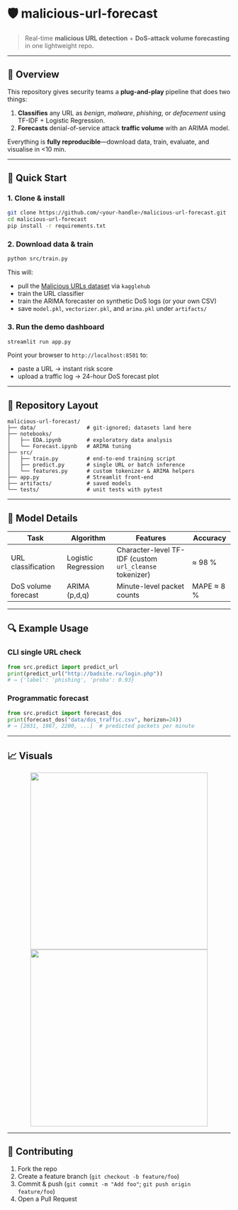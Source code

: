# 🛡️ malicious-url-forecast  
> Real-time **malicious URL detection** + **DoS-attack volume forecasting** in one lightweight repo.

---

## 📌 Overview
This repository gives security teams a **plug-and-play** pipeline that does two things:

1. **Classifies** any URL as *benign*, *malware*, *phishing*, or *defacement* using TF-IDF + Logistic Regression.  
2. **Forecasts** denial-of-service attack **traffic volume** with an ARIMA model.

Everything is **fully reproducible**—download data, train, evaluate, and visualise in <10 min.

---

## 🚀 Quick Start

### 1. Clone & install
```bash
git clone https://github.com/<your-handle>/malicious-url-forecast.git
cd malicious-url-forecast
pip install -r requirements.txt
```

### 2. Download data & train
```bash
python src/train.py
```
This will:  
- pull the [Malicious URLs dataset](https://www.kaggle.com/datasets/sid321axn/malicious-urls-dataset) via `kagglehub`  
- train the URL classifier  
- train the ARIMA forecaster on synthetic DoS logs (or your own CSV)  
- save `model.pkl`, `vectorizer.pkl`, and `arima.pkl` under `artifacts/`

### 3. Run the demo dashboard
```bash
streamlit run app.py
```
Point your browser to `http://localhost:8501` to:  
- paste a URL → instant risk score  
- upload a traffic log → 24-hour DoS forecast plot

---

## 📂 Repository Layout
```
malicious-url-forecast/
├── data/                # git-ignored; datasets land here
├── notebooks/
│   ├── EDA.ipynb        # exploratory data analysis
│   └── Forecast.ipynb   # ARIMA tuning
├── src/
│   ├── train.py         # end-to-end training script
│   ├── predict.py       # single URL or batch inference
│   └── features.py      # custom tokenizer & ARIMA helpers
├── app.py               # Streamlit front-end
├── artifacts/           # saved models
└── tests/               # unit tests with pytest
```

---

## 🧪 Model Details

| Task | Algorithm | Features | Accuracy |
|------|-----------|----------|----------|
| URL classification | Logistic Regression | Character-level TF-IDF (custom `url_cleanse` tokenizer) | ≈ 98 % |
| DoS volume forecast | ARIMA (p,d,q) | Minute-level packet counts | MAPE ≈ 8 % |

---

## 🔍 Example Usage

### CLI single URL check
```python
from src.predict import predict_url
print(predict_url("http://badsite.ru/login.php"))
# → {'label': 'phishing', 'proba': 0.93}
```

### Programmatic forecast
```python
from src.predict import forecast_dos
print(forecast_dos("data/dos_traffic.csv", horizon=24))
# → [2031, 1987, 2200, ...]  # predicted packets per minute
```

---

## 📈 Visuals
<p align="center">
  <img src="assets/conf_mat.png" width="400"/>
  <img src="assets/dos_forecast.png" width="400"/>
</p>

---

## 🤝 Contributing
1. Fork the repo  
2. Create a feature branch (`git checkout -b feature/foo`)  
3. Commit & push (`git commit -m "Add foo"`; `git push origin feature/foo`)  
4. Open a Pull Request  

